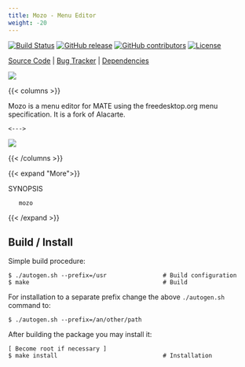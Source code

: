 ```yaml
---
title: Mozo - Menu Editor
weight: -20
---
```


<span class="badge-placeholder">[![Build Status](https://travis-ci.org/mate-desktop/mozo.svg?branch=master)](https://travis-ci.org/github/mate-desktop/mate-desktop)</span>
<span class="badge-placeholder">[![GitHub release](https://img.shields.io/github/v/release/mate-desktop/mozo)](https://github.com/mate-desktop/mate-desktop/releases/latest)</span>
<span class="badge-placeholder">[![GitHub contributors](https://img.shields.io/github/contributors/mate-desktop/mozo)](https://github.com/mate-desktop/mozo/graphs/contributors)</span>
<span class="badge-placeholder">[![License](https://img.shields.io/github/license/mate-desktop/mozo)](https://github.com/mate-desktop/mozo/blob/main/LICENSE)</span>

[Source Code](https://github.com/mate-desktop/mozo) | [Bug Tracker](https://github.com/mate-desktop/mozo/issues) | [Dependencies](https://github.com/mate-desktop/mozo/blob/master/.build.yml)

![](https://raw.githubusercontent.com/mate-desktop/mozo/master/data/icons/hicolor_apps_48x48_mozo.png)

{{< columns >}}

Mozo is a menu editor for MATE using the freedesktop.org menu specification. It is a
fork of Alacarte.

    <--->

[![](/mate-desktop/applications/images/mozo-window.png)](/mate-desktop/applications/images/mozo-window.png)

{{< /columns >}}

{{< expand "More">}}

SYNOPSIS

       mozo

{{< /expand >}}

## Build / Install

Simple build procedure:

```
$ ./autogen.sh --prefix=/usr                # Build configuration
$ make                                      # Build
```
For installation to a separate prefix change the above `./autogen.sh` command to:

```
$ ./autogen.sh --prefix=/an/other/path
```

After building the package you may install it:

```
[ Become root if necessary ]
$ make install                              # Installation
```

